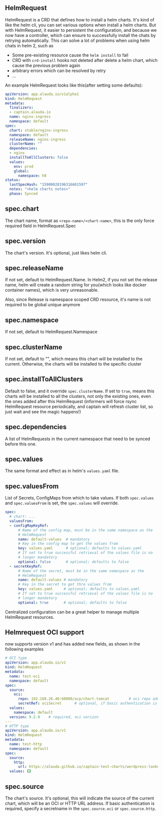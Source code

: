## HelmRequest

HelmRequest is a CRD that defines how to install a helm charts. It's kind of  like the helm cli, you can set various options when install a helm charts. But with HelmRequest, it easier to persistent the configuration, and because we now have a controller, which can ensure to successfully install the chats by retrying automatically.  This can solve a lot of problems when using helm chats in helm 2, such as 

* Some pre-existing resource cause the `helm install` to fail
* CRD with `crd-install` hooks not deleted after delete a helm chart, which cause the previous problem again
* arbitrary errors which can be resolved by retry
* ... 


An example HelmRequest looks like this(after setting some defaults):



```yaml
apiVersion: app.alauda.io/v1alpha1
kind: HelmRequest
metadata:
  finalizers:
  - captain.alauda.io
  name: nginx-ingress
  namespace: default
spec:
  chart: stable/nginx-ingress
  namespace: default
  releaseName: nginx-ingress
  clusterName: ""
  dependencies:
  - nginx
  installToAllClusters: false
  values:
    env: prod
    global:
      namespace: h8
status:
  lastSpecHash: "15900028196316601597"
  notes: "<helm charts notes>"
  phase: Synced
```

## spec.chart

The chart name, format as `<repo-name>/<chart-name>`,  this is the only force required field in HelmRequest.Spec


## spec.version

The chart's version. It's optional, just likes helm cli.


## spec.releaseName
If not set, default to HelmRequest.Name. In Helm2, if you not set the release name, helm will create a random string for you(which looks like docker container names),
which is very unreasonable.

Also, since Release is namespace scoped CRD resource, it's name is not required to be global unique anymore

## spec.namespace

If not set, default to HelmRequest.Namespace


## spec.clusterName
If not set, default to "", which means this chart will be installed to the current. Otherwise, the charts will be installed to the specific cluster

## spec.installToAllClusters

Default to false, and it override `spec.clusterName`. If set to `true`, means this charts will be installed to all the clusters, not only the existing ones, 
even the ones added after this HelmRequest (informers will force rsync HelmRequest resource periodically, and captain will refresh cluster list, so just wait and see the magic happens!)


## spec.dependencies

A list of HelmRequests in the current namespace that need to be synced before this one.


## spec.values
The same format and effect as in helm's `values.yaml` file. 

## spec.valuesFrom

List of Secrets, ConfigMaps from which to take values.  If both `spec.values` and `spec.valuesFrom` is set, the `spec.values` will override.

```yaml
spec:
  # chart: ...
  valuesFrom:
  - configMapKeyRef:
      # Name of the config map, must be in the same namespace as the
      # HelmRequest 
      name: default-values  # mandatory
      # Key in the config map to get the values from
      key: values.yaml      # optional; defaults to values.yaml
      # If set to true successful retrieval of the values file is no
      # longer mandatory
      optional: false       # optional; defaults to false
  - secretKeyRef:
      # Name of the secret, must be in the same namespace as the
      # HelmRequest
      name: default-values # mandatory
      # Key in the secret to get thre values from
      key: values.yaml     # optional; defaults to values.yaml
      # If set to true successful retrieval of the values file is no
      # longer mandatory
      optional: true       # optional; defaults to false
```

Centralized configuration can be a great helper to manage multiple HelmRequest resources. 


## Helmrequest OCI support 
now supports version v1 and has added new fields, as shown in the following examples

```yaml
# OCI type
apiVersion: app.alauda.io/v1
kind: HelmRequest
metadata:
  name: test-oci
  namespace: default
spec:
  source:
    oci:
      repo: 192.168.26.40:60080/acp/chart-tomcat         # oci repo address
      secretRef: ociSecret      # optional, if basic authentication is required, specify a secretname here.
  values:
    namespace: default
  version: 9.2.9    # required, oci version
---
# HTTP type
apiVersion: app.alauda.io/v1
kind: HelmRequest
metadata:
  name: test-http
  namespace: default
spec:
  source:
    http:
      url: https://alauda.github.io/captain-test-charts/wordpress-lookup-11.0.13.tgz
  values: {}
```

## spec.source

The chart's source. It's optional, this will indicate the source of the current chart, which will be an OCI or HTTP URL address.
If basic authentication is required, specify a secretname in the `spec.source.oci` or `spec.source.http`.
